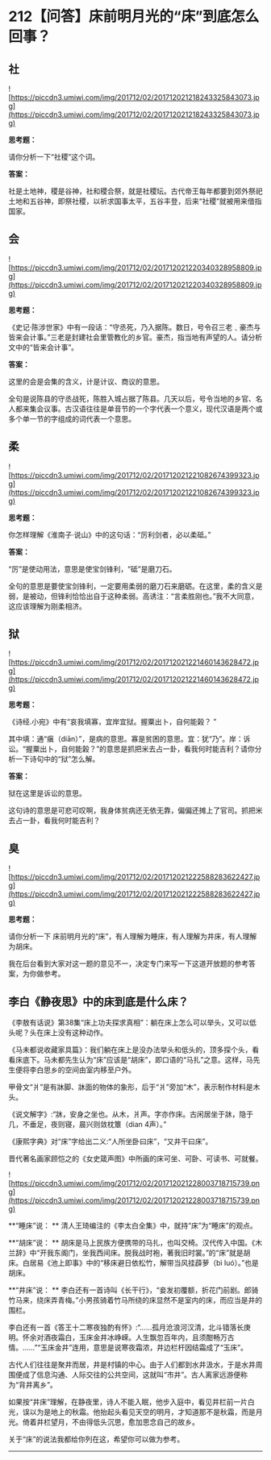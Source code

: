 # 212【问答】床前明月光的“床”到底怎么回事？

## 社

![https://piccdn3.umiwi.com/img/201712/02/201712021218243325843073.jpg](https://piccdn3.umiwi.com/img/201712/02/201712021218243325843073.jpg)

 **思考题：**

请你分析一下“社稷”这个词。

 **答案：**

社是土地神，稷是谷神，社和稷合祭，就是社稷坛。古代帝王每年都要到郊外祭祀土地和五谷神，即祭社稷，以祈求国事太平，五谷丰登，后来“社稷”就被用来借指国家。

## 会

![https://piccdn3.umiwi.com/img/201712/02/201712021220340328958809.jpg](https://piccdn3.umiwi.com/img/201712/02/201712021220340328958809.jpg)

 **思考题：**

《史记·陈涉世家》中有一段话：“守丞死，乃入据陈。数日，号令召三老﹑豪杰与皆来会计事。”三老是封建社会里管教化的乡官。豪杰，指当地有声望的人。请分析文中的“皆来会计事”。

 **答案：**

这里的会是会集的含义，计是计议、商议的意思。

全句是说陈县的守丞战死，陈胜入城占据了陈县。几天以后，号令当地的乡官、名人都来集会议事。古汉语往往是单音节的一个字代表一个意义，现代汉语是两个或多个单一节的字组成的词代表一个意思。

## 柔

![https://piccdn3.umiwi.com/img/201712/02/201712021221082674399323.jpg](https://piccdn3.umiwi.com/img/201712/02/201712021221082674399323.jpg)

 **思考题：**

你怎样理解《淮南子·说山》中的这句话：“厉利剑者，必以柔砥。”

 **答案：**

“厉”是使动用法，意思是使宝剑锋利，“砥”是磨刀石。

全句的意思是要使宝剑锋利，一定要用柔弱的磨刀石来磨砺。在这里，柔的含义是弱，是被动，但锋利恰恰出自于这种柔弱。高诱注：“言柔胜刚也。”我不大同意，这应该理解为刚柔相济。

## 狱

![https://piccdn3.umiwi.com/img/201712/02/201712021221460143628472.jpg](https://piccdn3.umiwi.com/img/201712/02/201712021221460143628472.jpg)

 **思考题：**

《诗经.小宛》中有“哀我填寡，宜岸宜狱。握粟出卜，自何能榖？ ”

其中填：通“瘨（diān）”，是病的意思。寡是贫困的意思。宜：犹“乃”。岸：诉讼。“握粟出卜，自何能榖？”的意思是抓把米去占一卦，看我何时能吉利？请你分析一下诗句中的“狱”怎么解。

 **答案：**

狱在这里是诉讼的意思。

这句诗的意思是可悲可叹啊，我身体贫病还无依无靠，偏偏还摊上了官司。抓把米去占一卦，看我何时能吉利？

## 臭

![https://piccdn3.umiwi.com/img/201712/02/201712021222588283622427.jpg](https://piccdn3.umiwi.com/img/201712/02/201712021222588283622427.jpg)

 **思考题：**

请你分析一下 床前明月光的“床”，有人理解为睡床，有人理解为井床，有人理解为胡床。

我在后台看到大家对这一题的意见不一，决定专门来写一下这道开放题的参考答案，为你做参考。

## 李白《静夜思》中的床到底是什么床？

《李敖有话说》第38集“床上功夫探求真相”：躺在床上怎么可以举头，又可以低头呢？头在床上没有这种动作。

《马未都说收藏家具篇》：我们躺在床上是没办法举头和低头的，顶多探个头，看看床底下。马未都先生认为“床”应该是“胡床”，即口语的“马扎”之意。这样，马先生便将李白思乡的空间由室内移至户外。

甲骨文“爿”是有牀脚、牀面的物体的象形，后于“爿”旁加“木”，表示制作材料是木头。

《说文解字》:“牀，安身之坐也。从木，爿声。字亦作床。古闲居坐于牀，隐于几，不垂足，夜则寝，晨兴则敛枕簟（dian 4声）。”

《康熙字典》对“床”字给出二义:“人所坐卧曰床”，“又井干曰床”。

晋代著名画家顾恺之的《女史箴声图》中所画的床可坐、可卧、可读书、可就餐。

![https://piccdn3.umiwi.com/img/201712/02/201712021228003718715739.png](https://piccdn3.umiwi.com/img/201712/02/201712021228003718715739.png)

 **“睡床”说： ** 清人王琦编注的《李太白全集》中，就持“床”为“睡床”的观点。

 **“胡床”说： ** 胡床是马上民族方便携带的马扎，也叫交椅。汉代传入中国。《木兰辞》中“开我东阁门，坐我西间床。脱我战时袍，著我旧时裳。”的“床”就是胡床。白居易《池上即事》中的“移床避日依松竹，解带当风挂薜萝（bì luó）。”也是胡床。

 **“井床”说： ** 李白还有一首诗叫《长干行》，“妾发初覆额，折花门前剧。郎骑竹马来，绕床弄青梅。”小男孩骑着竹马所绕的床显然不是室内的床，而应当是井的围栏。

李白还有一首《答王十二寒夜独酌有怀》:“……孤月沧浪河汉清，北斗错落长庚明。怀余对酒夜霜白，玉床金井冰峥嵘。人生飘忽百年内，且须酣畅万古情。……”“玉床金井”连用，意思是说寒夜霜浓，井边栏杆因结霜成了“玉床”。

古代人们往往是聚井而居，井是村镇的中心。由于人们都到水井汲水，于是水井周围便成了信息沟通、人际交往的公共空间，这就叫“市井”。古人离家远游便称为“背井离乡”。

如果按“井床”理解，在静夜里，诗人不能入眠，他步入庭中，看见井栏前一片白光，误以为是地上的秋霜。他抬起头看见天空的明月，才知道那不是秋霜，而是月光。倚着井栏望月，不由得低头沉思，愈加思念自己的故乡。

关于“床”的说法我都给你列在这，希望你可以做为参考。

---

